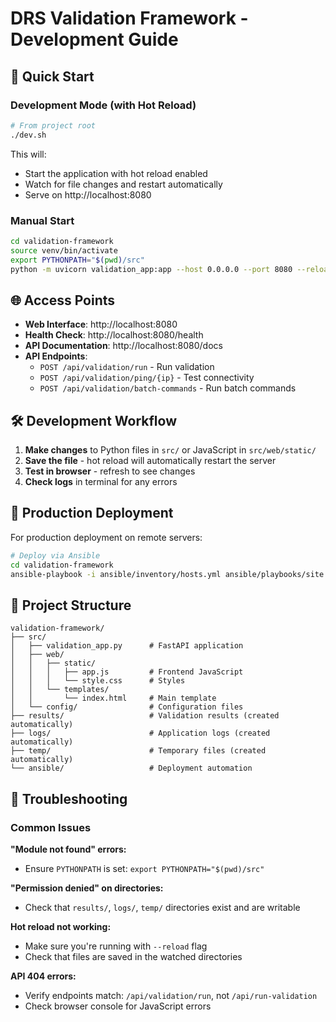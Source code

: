 # DRS Validation Framework - Development Guide

## 🚀 Quick Start

### Development Mode (with Hot Reload)
```bash
# From project root
./dev.sh
```

This will:
- Start the application with hot reload enabled
- Watch for file changes and restart automatically
- Serve on http://localhost:8080

### Manual Start
```bash
cd validation-framework
source venv/bin/activate
export PYTHONPATH="$(pwd)/src"
python -m uvicorn validation_app:app --host 0.0.0.0 --port 8080 --reload --log-level info
```

## 🌐 Access Points

- **Web Interface**: http://localhost:8080
- **Health Check**: http://localhost:8080/health
- **API Documentation**: http://localhost:8080/docs
- **API Endpoints**:
  - `POST /api/validation/run` - Run validation
  - `POST /api/validation/ping/{ip}` - Test connectivity
  - `POST /api/validation/batch-commands` - Run batch commands

## 🛠️ Development Workflow

1. **Make changes** to Python files in `src/` or JavaScript in `src/web/static/`
2. **Save the file** - hot reload will automatically restart the server
3. **Test in browser** - refresh to see changes
4. **Check logs** in terminal for any errors

## 🐳 Production Deployment

For production deployment on remote servers:

```bash
# Deploy via Ansible
cd validation-framework
ansible-playbook -i ansible/inventory/hosts.yml ansible/playbooks/site.yml
```

## 📁 Project Structure

```
validation-framework/
├── src/
│   ├── validation_app.py      # FastAPI application
│   ├── web/
│   │   ├── static/
│   │   │   ├── app.js         # Frontend JavaScript
│   │   │   └── style.css      # Styles
│   │   └── templates/
│   │       └── index.html     # Main template
│   └── config/                # Configuration files
├── results/                   # Validation results (created automatically)
├── logs/                      # Application logs (created automatically)
├── temp/                      # Temporary files (created automatically)
└── ansible/                   # Deployment automation
```

## 🔧 Troubleshooting

### Common Issues

**"Module not found" errors:**
- Ensure `PYTHONPATH` is set: `export PYTHONPATH="$(pwd)/src"`

**"Permission denied" on directories:**
- Check that `results/`, `logs/`, `temp/` directories exist and are writable

**Hot reload not working:**
- Make sure you're running with `--reload` flag
- Check that files are saved in the watched directories

**API 404 errors:**
- Verify endpoints match: `/api/validation/run`, not `/api/run-validation`
- Check browser console for JavaScript errors